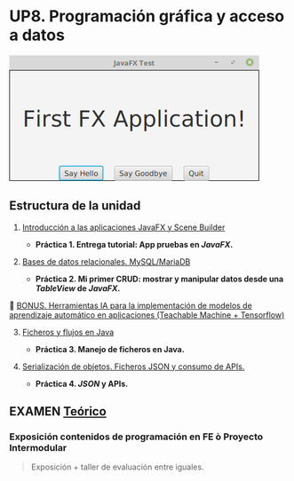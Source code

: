 # UP8. Programación gráfica y acceso a datos
![fx](fx.png)

## Estructura de la unidad
1.  [Introducción a las aplicaciones JavaFX y Scene Builder](https://pbendom3.github.io/prog-1cfgs-daw/ups/UP8/8_1_fx/index.html)

      - **Práctica 1. Entrega tutorial: App pruebas en _JavaFX_.**
   
2.  [Bases de datos relacionales. MySQL/MariaDB](https://pbendom3.github.io/prog-1cfgs-daw/ups/UP8/8_2_bbdd_mariadb/index.html)

      - **Práctica 2. Mi primer CRUD: mostrar y manipular datos desde una _TableView_ de _JavaFX_.**

🎁 [BONUS. Herramientas IA para la implementación de modelos de aprendizaje automático en aplicaciones (Teachable Machine + Tensorflow)]()

3.  [Ficheros y flujos en Java]()

      - **Práctica 3. Manejo de ficheros en Java.**
   
4.  [Serialización de objetos. Ficheros JSON y consumo de APIs.]()

      - **Práctica 4. _JSON_ y APIs.**

## EXAMEN [Teórico](EXAMEN_TEÓRICO_3aEv.pdf)

### Exposición contenidos de programación en FE ò Proyecto Intermodular

> Exposición + taller de evaluación entre iguales.
